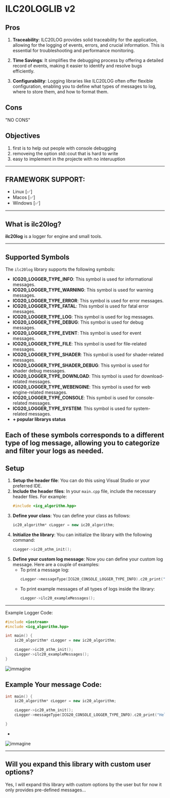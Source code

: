 # ILC20LOGLIB v2


## Pros

1. **Traceability**: ILC20LOG provides solid traceability for the application, allowing for the logging of events, errors, and crucial information. This is essential for troubleshooting and performance monitoring.

2. **Time Savings**: It simplifies the debugging process by offering a detailed record of events, making it easier to identify and resolve bugs efficiently.

3. **Configurability**: Logging libraries like ILC20LOG often offer flexible configuration, enabling you to define what types of messages to log, where to store them, and how to format them.

## Cons

"NO CONS"

## Objectives

1. first is to help out people with console debugging
2. removeing the option std::cout that is hard to write
3. easy to implement in the projecte with no interuuption

---

## FRAMEWORK SUPPORT:

- Linux [✅]
- Macos [✅]
- Windows [✅]

---

## What is ilc20log?

**ilc20log** is a logger for engine and small tools.

---


## Supported Symbols

The `ilc20log` library supports the following symbols:

- **ICG20_LOGGER_TYPE_INFO**: This symbol is used for informational messages.
- **ICG20_LOGGER_TYPE_WARNING**: This symbol is used for warning messages.
- **ICG20_LOGGER_TYPE_ERROR**: This symbol is used for error messages.
- **ICG20_LOGGER_TYPE_FATAL**: This symbol is used for fatal error messages.
- **ICG20_LOGGER_TYPE_LOG**: This symbol is used for log messages.
- **ICG20_LOGGER_TYPE_DEBUG**: This symbol is used for debug messages.
- **ICG20_LOGGER_TYPE_EVENT**: This symbol is used for event messages.
- **ICG20_LOGGER_TYPE_FILE**: This symbol is used for file-related messages.
- **ICG20_LOGGER_TYPE_SHADER**: This symbol is used for shader-related messages.
- **ICG20_LOGGER_TYPE_SHADER_DEBUG**: This symbol is used for shader debug messages.
- **ICG20_LOGGER_TYPE_DOWNLOAD**: This symbol is used for download-related messages.
- **ICG20_LOGGER_TYPE_WEBENGINE**: This symbol is used for web engine-related messages.
- **ICG20_LOGGER_TYPE_CONSOLE**: This symbol is used for console-related messages.
- **ICG20_LOGGER_TYPE_SYSTEM**: This symbol is used for system-related messages.
- **+ popular librarys status**

  
Each of these symbols corresponds to a different type of log message, allowing you to categorize and filter your logs as needed.
---

## Setup

1. **Setup the header file**: You can do this using Visual Studio or your preferred IDE.
2. **Include the header files**: In your `main.cpp` file, include the necessary header files. For example:
    ```cpp
    #include <icg_algorithm.hpp>
    ```
3. **Define your class**: You can define your class as follows:
    ```cpp
    ic20_algorithm* cLogger = new ic20_algorithm;
    ```
4. **Initialize the library**: You can initialize the library with the following command:
    ```cpp
    cLogger->ic20_athm_init();
    ```
5. **Define your custom log message**: Now you can define your custom log message. Here are a couple of examples:
    - To print a message log:
        ```cpp
        cLogger->messageType(ICG20_CONSOLE_LOGGER_TYPE_INFO).c20_print("Hello World");
        ```
    - To print example messages of all types of logs inside the library:
        ```cpp
        cLogger->ilc20_exampleMessages();
        ```

---

Example Logger Code:

```cpp
#include <iostream>
#include <icg_algorithm.hpp>

int main() {
    ic20_algorithm* cLogger = new ic20_algorithm;

    cLogger->ic20_athm_init();
    cLogger->ilc20_exampleMessages();
}
```
![immagine](https://github.com/WhaGames/ilc20log/assets/130051824/60264840-cb19-47a0-bfe6-97defe133de5)


Example Your message Code:
-
```cpp
int main() {
	ic20_algorithm* cLogger = new ic20_algorithm;

	cLogger->ic20_athm_init();
	cLogger->messageType(ICG20_CONSOLE_LOGGER_TYPE_INFO).c20_print("Hello World");

}

```
-
![immagine](https://github.com/WhaGames/ilc20log/assets/130051824/5eb625c9-f5db-4de6-85c3-a137ec753627)

---

## Will you expand this library with custom user options?
Yes, I will expand this library with custom options by the user but for now it only provides pre-defined messages...
